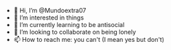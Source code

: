 - 👋 Hi, I’m @Mundoextra07
- 👀 I’m interested in things
- 🌱 I’m currently learning to be antisocial
- 💞️ I’m looking to collaborate on being lonely
- 📫 How to reach me: you can't (I mean yes but don't)

<!---
Mundoextra07/Mundoextra07 is a ✨ special ✨ repository because its `README.md` (this file) appears on your GitHub profile.
You can click the Preview link to take a look at your changes.
--->
